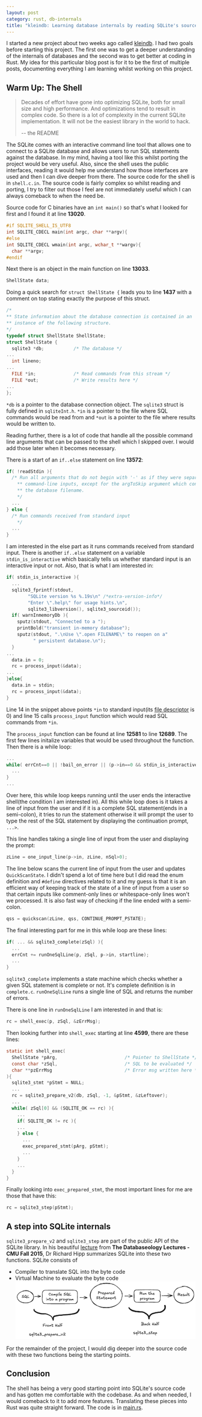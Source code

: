 ```yaml
---
layout: post
category: rust, db-internals
title: "kleindb: Learning database internals by reading SQLite's source code and porting to Rust"
---
```

I started a new project about two weeks ago called [kleindb](https://github.com/AmosAidoo/kleindb). I had two goals before starting this project. The first one was to get a deeper understanding of the internals of databases and the second was to get better at coding in Rust. My idea for this particular blog post is for it to be the first of multiple posts, documenting everything I am learning whilst working on this project.

## Warm Up: The Shell

> Decades of effort have gone into optimizing SQLite, both for small size and high performance. And optimizations tend to result in complex code. So there is a lot of complexity in the current SQLite implementation. It will not be the easiest library in the world to hack.
>
> -- the README

The SQLite comes with an interactive command line tool that allows one to connect to a SQLite database and allows users to run SQL statements against the database. In my mind, having a tool like this whilst porting the project would be very useful. Also, since the shell uses the public interfaces, reading it would help me understand how those interfaces are used and then I can dive deeper from there.
The source code for the shell is in `shell.c.in`. The source code is fairly complex so whilst reading and porting, I try to filter out those I feel are not immediately useful which I can always comeback to when the need be.

Source code for C binaries have an `int main()` so that's what I looked for first and I found it at line **13020**.
```c
#if SQLITE_SHELL_IS_UTF8
int SQLITE_CDECL main(int argc, char **argv){
#else
int SQLITE_CDECL wmain(int argc, wchar_t **wargv){
  char **argv;
#endif
```

Next there is an object in the main function on line **13033**.
```c
ShellState data;
```
Doing a quick search for `struct ShellState {` leads you to line **1437** with a comment on top stating exactly the purpose of this struct.
```c
/*
** State information about the database connection is contained in an
** instance of the following structure.
*/
typedef struct ShellState ShellState;
struct ShellState {
  sqlite3 *db;           /* The database */
...
  int lineno;
...
  FILE *in;              /* Read commands from this stream */
  FILE *out;             /* Write results here */
...
};
```
`*db` is a pointer to the database connection object. The `sqlite3` struct is fully defined in `sqliteInt.h`. `*in` is a pointer to the file where SQL commands would be read from and `*out` is a pointer to the file where results would be written to.

Reading further, there is a lot of code that handle all the possible command line arguments that can be passed to the shell which I skipped over. I would add those later when it becomes necessary.

There is a start of an `if..else` statement on line **13572**:
```c
if( !readStdin ){
  /* Run all arguments that do not begin with '-' as if they were separate
    ** command-line inputs, except for the argToSkip argument which contains
    ** the database filename.
    */
  ...
} else {
  /* Run commands received from standard input
    */
  ...
}
```
I am interested in the else part as it runs commands received from standard input.
There is another `if..else` statement on a variable `stdin_is_interactive` which basically tells us whether standard input is an interactive input or not. Also, that is what I am interested in:
```c
if( stdin_is_interactive ){
  ...
  sqlite3_fprintf(stdout,
        "SQLite version %s %.19s\n" /*extra-version-info*/
        "Enter \".help\" for usage hints.\n",
        sqlite3_libversion(), sqlite3_sourceid());
  if( warnInmemoryDb ){
    sputz(stdout, "Connected to a ");
    printBold("transient in-memory database");
    sputz(stdout, ".\nUse \".open FILENAME\" to reopen on a"
          " persistent database.\n");
  }
...
  data.in = 0;
  rc = process_input(&data);
...
}else{
  data.in = stdin;
  rc = process_input(&data);
}
```
Line 14 in the snippet above points `*in` to standard input(its [file descriptor](https://en.wikipedia.org/wiki/File_descriptor) is 0) and line 15 calls `process_input` function which would read SQL commands from `*in`.

The `process_input` function can be found at line **12581** to line **12689**. The first few lines initalize variables that would be used throughout the function. Then there is a while loop:
```c
...
while( errCnt==0 || !bail_on_error || (p->in==0 && stdin_is_interactive) ){
  ...
}
...
```
Over here, this while loop keeps running until the user ends the interactive shell(the condition I am interested in). All this while loop does is it takes a line of input from the user and if it is a complete SQL statement(ends in a semi-colon), it tries to run the statement otherwise it will prompt the user to type the rest of the SQL statement by displaying the continuation prompt, `...>`.

This line handles taking a single line of input from the user and displaying the prompt:
```c
zLine = one_input_line(p->in, zLine, nSql>0);
```

The line below scans the current line of input from the user and updates `QuickScanState`. I didn't spend a lot of time here but I did read the enum definition and `#define` directives related to it and my guess is that it is an efficient way of keeping track of the state of a line of input from a user so that certain inputs like comment-only lines or whitespace-only lines won't we processed. It is also fast way of checking if the line ended with a semi-colon.
```c
qss = quickscan(zLine, qss, CONTINUE_PROMPT_PSTATE);
```

The final interesting part for me in this while loop are these lines:
```c
if( ... && sqlite3_complete(zSql) ){
  ...
  errCnt += runOneSqlLine(p, zSql, p->in, startline);
  ...
}
```
`sqlite3_complete` implements a state machine which checks whether a given SQL statement is complete or not. It's complete definition is in `complete.c`.
`runOneSqlLine` runs a single line of SQL and returns the number of errors.

There is one line in `runOneSqlLine` I am interested in and that is:
```c
rc = shell_exec(p, zSql, &zErrMsg);
```

Then looking further into `shell_exec` starting at line **4599**, there are these lines:
```c
static int shell_exec(
  ShellState *pArg,                         /* Pointer to ShellState */
  const char *zSql,                         /* SQL to be evaluated */
  char **pzErrMsg                           /* Error msg written here */
){
  sqlite3_stmt *pStmt = NULL;
  ...
  rc = sqlite3_prepare_v2(db, zSql, -1, &pStmt, &zLeftover);
  ...
  while( zSql[0] && (SQLITE_OK == rc) ){
    ...
    if( SQLITE_OK != rc ){
    ...
    } else {
      ...
      exec_prepared_stmt(pArg, pStmt);
      ...
    }
    ...
  }
}
```

Finally looking into `exec_prepared_stmt`, the most important lines for me are those that have this:
```c
rc = sqlite3_step(pStmt);
```

## A step into SQLite internals

`sqlite3_prepare_v2` and `sqlite3_step` are part of the public API of the SQLite library. In his beautiful [lecture](https://youtu.be/gpxnbly9bz4?list=PL9K3Drwh2MNAVTr1g92Wl46P1dhAXGqu3&t=860) from **The Databaseology Lectures - CMU Fall 2015**, Dr Richard Hipp summarizes SQLite into these two functions.
SQLite consists of
- Compiler to translate SQL into the byte code
- Virtual Machine to evaluate the byte code
![alt text](/images/sqlite-summary.png)

For the remainder of the project, I would dig deeper into the source code with these two functions being the starting points.

## Conclusion

The shell has being a very good starting point into SQLite's source code and has gotten me comfortable with the codebase. As and when needed, I would comeback to it to add more features. Translating these pieces into Rust was quite straight forward. The code is in [main.rs](https://github.com/AmosAidoo/kleindb/blob/main/src/main.rs).
